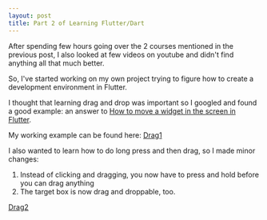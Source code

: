 ```yaml
---
layout: post
title: Part 2 of Learning Flutter/Dart
---
```



After spending few hours going over the 2 courses mentioned in the previous post, I also looked at few videos on youtube and didn't find anything all that much better.

So, I've started working on my own project trying to figure how to create a development environment in Flutter.

I thought that learning drag and drop was important so I googled and found a good example: an answer to [How to move a widget in the screen in Flutter](https://stackoverflow.com/a/63845607).

My working example can be found here: [Drag1](https://github.com/dkumamoto/flutter-drag-and-drop-1)

I also wanted to learn how to do long press and then drag, so I made minor changes:
1. Instead of clicking and dragging, you now have to press and hold before you can drag anything
2. The target box is now drag and droppable, too.

[Drag2](https://github.com/dkumamoto/flutter-drag-and-drop-2)

